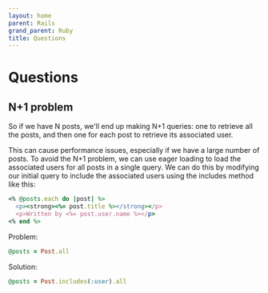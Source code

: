 ```yaml
---
layout: home
parent: Rails
grand_parent: Ruby
title: Questions
---
```


# Questions

## N+1 problem

 So if we have N posts, we'll end up making N+1 queries: one to retrieve all the posts, and then one for each post to retrieve its associated user.

This can cause performance issues, especially if we have a large number of posts. To avoid the N+1 problem, we can use eager loading to load the associated users for all posts in a single query. We can do this by modifying our initial query to include the associated users using the includes method like this:

```ruby
<% @posts.each do |post| %>
  <p><strong><%= post.title %></strong></p>
  <p>Written by <%= post.user.name %></p>
<% end %>
```

Problem:

```ruby
@posts = Post.all
```

Solution:

```ruby
@posts = Post.includes(:user).all
```
